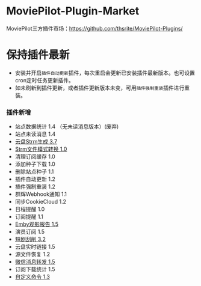 # MoviePilot-Plugin-Market

MoviePilot三方插件市场：https://github.com/thsrite/MoviePilot-Plugins/

# 保持插件最新

- 安装并开启`插件自动更新`插件，每次重启会更新已安装插件最新版本。也可设置cron定时任务更新插件。
- 如未刷新到插件更新，或者插件更新版本未变，可用`插件强制重装`插件进行重装。

### 插件新增

- 站点数据统计 1.4 （无未读消息版本）(废弃)
- 站点未读消息 1.4
- [云盘Strm生成 3.7](docs%2FCloudStrm.md)
- [Strm文件模式转换 1.0](docs%2FStrmConvert.md)
- 清理订阅缓存 1.0
- 添加种子下载 1.0
- 删除站点种子 1.1
- 插件自动更新 1.2
- 插件强制重装 1.2
- 群辉Webhook通知 1.1
- 同步CookieCloud 1.2
- 日程提醒 1.0
- 订阅提醒 1.1
- [Emby观影报告 1.5](docs%2FEmbyReporter.md)
- 演员订阅 1.5
- [短剧刮削 3.2](docs%2FShortPlayMonitor.md)
- 云盘实时链接 1.5
- 源文件恢复 1.2
- [微信消息转发 1.5](docs%2FWeChatForward.md)
- 订阅下载统计 1.5
- [自定义命令 1.3](docs%2FCustomCommand.md)

